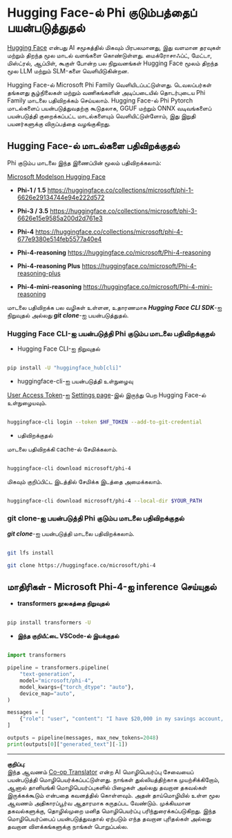 <!--
CO_OP_TRANSLATOR_METADATA:
{
  "original_hash": "624fe133fba62773979d45f54519f7bb",
  "translation_date": "2025-10-11T12:28:33+00:00",
  "source_file": "md/01.Introduction/02/01.HF.md",
  "language_code": "ta"
}
-->
# **Hugging Face-ல் Phi குடும்பத்தைப் பயன்படுத்துதல்**

[Hugging Face](https://huggingface.co/) என்பது AI சமூகத்தில் மிகவும் பிரபலமானது, இது வளமான தரவுகள் மற்றும் திறந்த மூல மாடல் வளங்களை கொண்டுள்ளது. மைக்ரோசாஃப்ட், மேட்டா, மிஸ்ட்ரல், ஆப்பிள், கூகுள் போன்ற பல நிறுவனங்கள் Hugging Face மூலம் திறந்த மூல LLM மற்றும் SLM-களை வெளியிடுகின்றன.

Hugging Face-ல் Microsoft Phi Family வெளியிடப்பட்டுள்ளது. டெவலப்பர்கள் தங்களது சூழ்நிலைகள் மற்றும் வணிகங்களின் அடிப்படையில் தொடர்புடைய Phi Family மாடலை பதிவிறக்கம் செய்யலாம். Hugging Face-ல் Phi Pytorch மாடல்களைப் பயன்படுத்துவதற்கு கூடுதலாக, GGUF மற்றும் ONNX வடிவங்களைப் பயன்படுத்தி குறைக்கப்பட்ட மாடல்களையும் வெளியிட்டுள்ளோம், இது இறுதி பயனர்களுக்கு விருப்பத்தை வழங்குகிறது.

## **Hugging Face-ல் மாடல்களை பதிவிறக்குதல்**

Phi குடும்ப மாடலை இந்த இணைப்பின் மூலம் பதிவிறக்கலாம்:

[Microsoft Modelson Hugging Face](https://huggingface.co/microsoft)

-  **Phi-1 / 1.5** https://huggingface.co/collections/microsoft/phi-1-6626e29134744e94e222d572

-  **Phi-3 / 3.5** https://huggingface.co/collections/microsoft/phi-3-6626e15e9585a200d2d761e3

-  **Phi-4** https://huggingface.co/collections/microsoft/phi-4-677e9380e514feb5577a40e4

- **Phi-4-reasoning** https://huggingface.co/microsoft/Phi-4-reasoning

- **Phi-4-reasoning Plus** https://huggingface.co/microsoft/Phi-4-reasoning-plus 

- **Phi-4-mini-reasoning** https://huggingface.co/microsoft/Phi-4-mini-reasoning

மாடலை பதிவிறக்க பல வழிகள் உள்ளன, உதாரணமாக ***Hugging Face CLI SDK***-ஐ நிறுவுதல் அல்லது ***git clone***-ஐ பயன்படுத்துதல்.

### **Hugging Face CLI-ஐ பயன்படுத்தி Phi குடும்ப மாடலை பதிவிறக்குதல்**

- Hugging Face CLI-ஐ நிறுவுதல்

```bash

pip install -U "huggingface_hub[cli]"

```

- huggingface-cli-ஐ பயன்படுத்தி உள்நுழைவு

[User Access Token](https://huggingface.co/docs/hub/security-tokens)-ஐ [Settings page](https://huggingface.co/settings/tokens)-இல் இருந்து பெற Hugging Face-ல் உள்நுழையவும்.

```bash

huggingface-cli login --token $HF_TOKEN --add-to-git-credential

```

- பதிவிறக்குதல்

மாடலை பதிவிறக்கி cache-ல் சேமிக்கலாம்.

```bash

huggingface-cli download microsoft/phi-4

```

மிகவும் குறிப்பிட்ட இடத்தில் சேமிக்க இடத்தை அமைக்கலாம்.

```bash

huggingface-cli download microsoft/phi-4 --local-dir $YOUR_PATH

```


### **git clone-ஐ பயன்படுத்தி Phi குடும்ப மாடலை பதிவிறக்குதல்**

***git clone***-ஐ பயன்படுத்தி மாடலை பதிவிறக்கலாம்.

```bash

git lfs install

git clone https://huggingface.co/microsoft/phi-4

```

## **மாதிரிகள் - Microsoft Phi-4-ஐ inference செய்யுதல்**

- **transformers நூலகத்தை நிறுவுதல்**

```bash

pip install transformers -U

```

- **இந்த குறியீட்டை VSCode-ல் இயக்குதல்**

```python

import transformers

pipeline = transformers.pipeline(
    "text-generation",
    model="microsoft/phi-4",
    model_kwargs={"torch_dtype": "auto"},
    device_map="auto",
)

messages = [
    {"role": "user", "content": "I have $20,000 in my savings account, where I receive a 4% profit per year and payments twice a year. Can you please tell me how long it will take for me to become a millionaire? Also, can you please explain the math step by step as if you were explaining it to an uneducated person?"},
]

outputs = pipeline(messages, max_new_tokens=2048)
print(outputs[0]["generated_text"][-1])

```

---

**குறிப்பு**:  
இந்த ஆவணம் [Co-op Translator](https://github.com/Azure/co-op-translator) என்ற AI மொழிபெயர்ப்பு சேவையைப் பயன்படுத்தி மொழிபெயர்க்கப்பட்டுள்ளது. நாங்கள் துல்லியத்திற்காக முயற்சிக்கிறோம், ஆனால் தானியங்கி மொழிபெயர்ப்புகளில் பிழைகள் அல்லது தவறான தகவல்கள் இருக்கக்கூடும் என்பதை கவனத்தில் கொள்ளவும். அதன் தாய்மொழியில் உள்ள மூல ஆவணம் அதிகாரப்பூர்வ ஆதாரமாக கருதப்பட வேண்டும். முக்கியமான தகவல்களுக்கு, தொழில்முறை மனித மொழிபெயர்ப்பு பரிந்துரைக்கப்படுகிறது. இந்த மொழிபெயர்ப்பைப் பயன்படுத்துவதால் ஏற்படும் எந்த தவறான புரிதல்கள் அல்லது தவறான விளக்கங்களுக்கு நாங்கள் பொறுப்பல்ல.